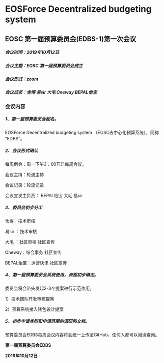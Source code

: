 # EOSForce Decentralized budgeting system 
## EOSC 第一届预算委员会(EDBS-1)第一次会议
##### 会议时间：2019年10月12日
##### 会议主题：EOSC 第一届预算委员会成立
##### 会议形式：zoom
##### 会议成员：舍得   易sir  大毛  Oneway  BEPAL怡宝

### 会议内容

##### 1、第一届预算委员会起名。
EOSForce Decentralized budgeting system （EOSC去中心化预算系统），简称 “EDBS”。

##### 2、会议形式确认
每周例会：周一下午3：00开启每周会议。

会议主持：轮流主持

会议记录：轮流记录

会议宣发主负责： BEPAL怡宝   大毛 易sir

##### 3、委员会初步分工

舍得：技术审核

易sir ：技术审核

大毛 ：社区审核 社区宣传

Oneway：综合事务 社区宣传

BEPAL怡宝：运营快讯  社区宣传

##### 4、第一届预算委员会系统使用，流程初步确定。

委员会将会带头发起2-3个提案进行示范作用。

1）技术团队开发审核提案

2）预算系统接入钱包设计提案

##### 5、初步申请类型和申请范围的调研和文档。

预算委员会EDBS每周会议内容将会统一上传至GitHub，任何人都可以阅读查询。

**第一届预算委员会EDBS**

**2019年10月12日**
